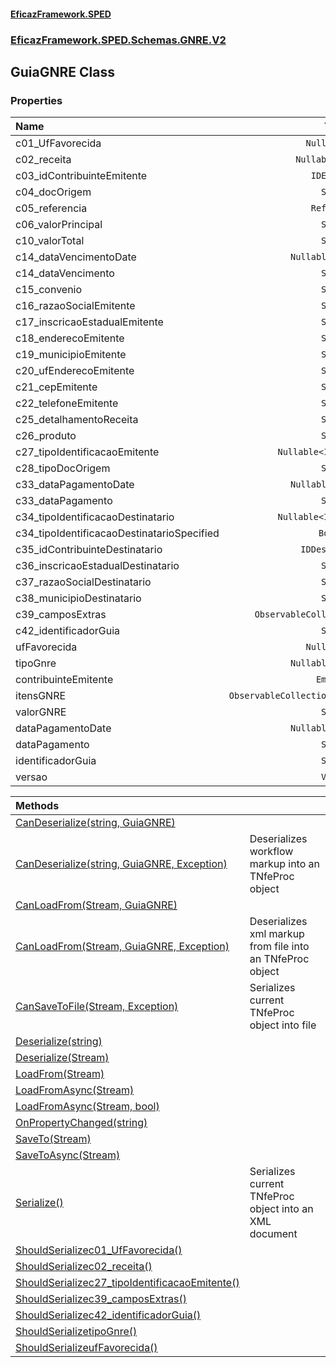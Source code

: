#### [EficazFramework.SPED](EficazFrameworkSPED.md 'EficazFramework SPED')
### [EficazFramework.SPED.Schemas.GNRE.V2](EficazFramework.SPED.Schemas.GNRE.V2.md 'EficazFramework.SPED.Schemas.GNRE.V2')

## GuiaGNRE Class
### Properties

| Name | Type | |
| :--- | :---: | :--- |
| c01_UfFavorecida | `Nullable<UF>` |  |
| c02_receita | `Nullable<Double>` |  |
| c03_idContribuinteEmitente | `IDEmitente` |  |
| c04_docOrigem | `String` |  |
| c05_referencia | `Referencia` |  |
| c06_valorPrincipal | `String` |  |
| c10_valorTotal | `String` |  |
| c14_dataVencimentoDate | `Nullable<DateTime>` |  |
| c14_dataVencimento | `String` |  |
| c15_convenio | `String` |  |
| c16_razaoSocialEmitente | `String` |  |
| c17_inscricaoEstadualEmitente | `String` |  |
| c18_enderecoEmitente | `String` |  |
| c19_municipioEmitente | `String` |  |
| c20_ufEnderecoEmitente | `String` |  |
| c21_cepEmitente | `String` |  |
| c22_telefoneEmitente | `String` |  |
| c25_detalhamentoReceita | `String` |  |
| c26_produto | `String` |  |
| c27_tipoIdentificacaoEmitente | `Nullable<Identificacao>` |  |
| c28_tipoDocOrigem | `String` |  |
| c33_dataPagamentoDate | `Nullable<DateTime>` |  |
| c33_dataPagamento | `String` |  |
| c34_tipoIdentificacaoDestinatario | `Nullable<Identificacao>` |  |
| c34_tipoIdentificacaoDestinatarioSpecified | `Boolean` |  |
| c35_idContribuinteDestinatario | `IDDestinatario` |  |
| c36_inscricaoEstadualDestinatario | `String` |  |
| c37_razaoSocialDestinatario | `String` |  |
| c38_municipioDestinatario | `String` |  |
| c39_camposExtras | `ObservableCollection<CampoExtra>` |  |
| c42_identificadorGuia | `String` |  |
| ufFavorecida | `Nullable<UF>` |  |
| tipoGnre | `Nullable<TipoGNRE>` |  |
| contribuinteEmitente | `Emitente` |  |
| itensGNRE | `ObservableCollection<DetalhamentoItemGNRE>` |  |
| valorGNRE | `String` |  |
| dataPagamentoDate | `Nullable<DateTime>` |  |
| dataPagamento | `String` |  |
| identificadorGuia | `String` |  |
| versao | `Versao` |  |

| Methods | |
| :--- | :--- |
| [CanDeserialize(string, GuiaGNRE)](EficazFramework.SPED.Schemas.GNRE.V2/GuiaGNRE/CanDeserialize(string,GuiaGNRE).md 'EficazFramework.SPED.Schemas.GNRE.V2.GuiaGNRE.CanDeserialize(string, EficazFramework.SPED.Schemas.GNRE.V2.GuiaGNRE)') | |
| [CanDeserialize(string, GuiaGNRE, Exception)](EficazFramework.SPED.Schemas.GNRE.V2/GuiaGNRE/CanDeserialize(string,GuiaGNRE,Exception).md 'EficazFramework.SPED.Schemas.GNRE.V2.GuiaGNRE.CanDeserialize(string, EficazFramework.SPED.Schemas.GNRE.V2.GuiaGNRE, System.Exception)') | Deserializes workflow markup into an TNfeProc object |
| [CanLoadFrom(Stream, GuiaGNRE)](EficazFramework.SPED.Schemas.GNRE.V2/GuiaGNRE/CanLoadFrom(Stream,GuiaGNRE).md 'EficazFramework.SPED.Schemas.GNRE.V2.GuiaGNRE.CanLoadFrom(System.IO.Stream, EficazFramework.SPED.Schemas.GNRE.V2.GuiaGNRE)') | |
| [CanLoadFrom(Stream, GuiaGNRE, Exception)](EficazFramework.SPED.Schemas.GNRE.V2/GuiaGNRE/CanLoadFrom(Stream,GuiaGNRE,Exception).md 'EficazFramework.SPED.Schemas.GNRE.V2.GuiaGNRE.CanLoadFrom(System.IO.Stream, EficazFramework.SPED.Schemas.GNRE.V2.GuiaGNRE, System.Exception)') | Deserializes xml markup from file into an TNfeProc object |
| [CanSaveToFile(Stream, Exception)](EficazFramework.SPED.Schemas.GNRE.V2/GuiaGNRE/CanSaveToFile(Stream,Exception).md 'EficazFramework.SPED.Schemas.GNRE.V2.GuiaGNRE.CanSaveToFile(System.IO.Stream, System.Exception)') | Serializes current TNfeProc object into file |
| [Deserialize(string)](EficazFramework.SPED.Schemas.GNRE.V2/GuiaGNRE/Deserialize(string).md 'EficazFramework.SPED.Schemas.GNRE.V2.GuiaGNRE.Deserialize(string)') | |
| [Deserialize(Stream)](EficazFramework.SPED.Schemas.GNRE.V2/GuiaGNRE/Deserialize(Stream).md 'EficazFramework.SPED.Schemas.GNRE.V2.GuiaGNRE.Deserialize(System.IO.Stream)') | |
| [LoadFrom(Stream)](EficazFramework.SPED.Schemas.GNRE.V2/GuiaGNRE/LoadFrom(Stream).md 'EficazFramework.SPED.Schemas.GNRE.V2.GuiaGNRE.LoadFrom(System.IO.Stream)') | |
| [LoadFromAsync(Stream)](EficazFramework.SPED.Schemas.GNRE.V2/GuiaGNRE/LoadFromAsync(Stream).md 'EficazFramework.SPED.Schemas.GNRE.V2.GuiaGNRE.LoadFromAsync(System.IO.Stream)') | |
| [LoadFromAsync(Stream, bool)](EficazFramework.SPED.Schemas.GNRE.V2/GuiaGNRE/LoadFromAsync(Stream,bool).md 'EficazFramework.SPED.Schemas.GNRE.V2.GuiaGNRE.LoadFromAsync(System.IO.Stream, bool)') | |
| [OnPropertyChanged(string)](EficazFramework.SPED.Schemas.GNRE.V2/GuiaGNRE/OnPropertyChanged(string).md 'EficazFramework.SPED.Schemas.GNRE.V2.GuiaGNRE.OnPropertyChanged(string)') | |
| [SaveTo(Stream)](EficazFramework.SPED.Schemas.GNRE.V2/GuiaGNRE/SaveTo(Stream).md 'EficazFramework.SPED.Schemas.GNRE.V2.GuiaGNRE.SaveTo(System.IO.Stream)') | |
| [SaveToAsync(Stream)](EficazFramework.SPED.Schemas.GNRE.V2/GuiaGNRE/SaveToAsync(Stream).md 'EficazFramework.SPED.Schemas.GNRE.V2.GuiaGNRE.SaveToAsync(System.IO.Stream)') | |
| [Serialize()](EficazFramework.SPED.Schemas.GNRE.V2/GuiaGNRE/Serialize().md 'EficazFramework.SPED.Schemas.GNRE.V2.GuiaGNRE.Serialize()') | Serializes current TNfeProc object into an XML document |
| [ShouldSerializec01_UfFavorecida()](EficazFramework.SPED.Schemas.GNRE.V2/GuiaGNRE/ShouldSerializec01_UfFavorecida().md 'EficazFramework.SPED.Schemas.GNRE.V2.GuiaGNRE.ShouldSerializec01_UfFavorecida()') | |
| [ShouldSerializec02_receita()](EficazFramework.SPED.Schemas.GNRE.V2/GuiaGNRE/ShouldSerializec02_receita().md 'EficazFramework.SPED.Schemas.GNRE.V2.GuiaGNRE.ShouldSerializec02_receita()') | |
| [ShouldSerializec27_tipoIdentificacaoEmitente()](EficazFramework.SPED.Schemas.GNRE.V2/GuiaGNRE/ShouldSerializec27_tipoIdentificacaoEmitente().md 'EficazFramework.SPED.Schemas.GNRE.V2.GuiaGNRE.ShouldSerializec27_tipoIdentificacaoEmitente()') | |
| [ShouldSerializec39_camposExtras()](EficazFramework.SPED.Schemas.GNRE.V2/GuiaGNRE/ShouldSerializec39_camposExtras().md 'EficazFramework.SPED.Schemas.GNRE.V2.GuiaGNRE.ShouldSerializec39_camposExtras()') | |
| [ShouldSerializec42_identificadorGuia()](EficazFramework.SPED.Schemas.GNRE.V2/GuiaGNRE/ShouldSerializec42_identificadorGuia().md 'EficazFramework.SPED.Schemas.GNRE.V2.GuiaGNRE.ShouldSerializec42_identificadorGuia()') | |
| [ShouldSerializetipoGnre()](EficazFramework.SPED.Schemas.GNRE.V2/GuiaGNRE/ShouldSerializetipoGnre().md 'EficazFramework.SPED.Schemas.GNRE.V2.GuiaGNRE.ShouldSerializetipoGnre()') | |
| [ShouldSerializeufFavorecida()](EficazFramework.SPED.Schemas.GNRE.V2/GuiaGNRE/ShouldSerializeufFavorecida().md 'EficazFramework.SPED.Schemas.GNRE.V2.GuiaGNRE.ShouldSerializeufFavorecida()') | |
